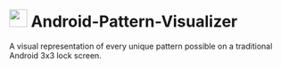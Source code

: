 # <img src="https://github.com/psyclone20/Android-Pattern-Visualizer/blob/master/resources/favicon.png" width="32px" height="32px" /> Android-Pattern-Visualizer

A visual representation of every unique pattern possible on a traditional Android 3x3 lock screen.
